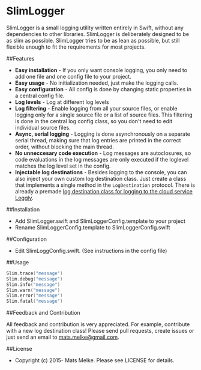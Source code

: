 # SlimLogger

SlimLogger is a small logging utility written entirely in Swift, without any dependencies to other libraries.
SlimLogger is deliberately designed to be as slim as possible. 
SlimLogger tries to be as lean as possible, but still flexible enough to fit the requirements for most projects.

##Features

  * **Easy installation** - If you only want console logging, you only need to add one file and one config file to your project.
  * **Easy usage** - No initialization needed, just make the logging calls.
  * **Easy configuration** - All config is done by changing static properties in a central config file.
  * **Log levels** - Log at different log levels
  * **Log filtering** - Enable logging from all your source files, or enable logging only for a single source file or a list of source files.
   This filtering is done in the central log config class, so you don't need to edit individual source files.
  * **Async, serial logging** - Logging is done asynchronously on a separate serial thread, making sure that log entries are printed in the correct
  order, without blocking the main thread.
  * **No unneccesary code execution** - Log messages are autoclosures, so code evaluations in the log messages are only executed if the loglevel
   matches the log level set in the config.
  * **Injectable log destinations** - Besides logging to the console, you can also inject your own custom log destination class. 
  Just create a class that implements a single method in the `LogDestination` protocol. There is already a premade 
   [log destination class for logging to the cloud service Loggly](README-LogglyDestination.md).
  
##Installation

  * Add SlimLogger.swift and SlimLoggerConfig.template to your project
  * Rename SlimLoggerConfig.template to SlimLoggerConfig.swift
  
##Configuration

  * Edit SlimLoggConfig.swift. (See instructions in the config file)

##Usage

```swift
Slim.trace("message")    
Slim.debug("message")    
Slim.info("message")    
Slim.warn("message")    
Slim.error("message")    
Slim.fatal("message")    
```

##Feedback and Contribution

All feedback and contribution is very appreciated. For example, contribute with a new log destination class! 
Please send pull requests, create issues
or just send an email to [mats.melke@gmail.com](mailto:mats.melke@gmail.com).

##License

* Copyright (c) 2015- Mats Melke. Please see LICENSE for details.

